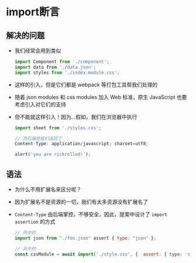 # import断言

## 解决的问题

- 我们经常会用到类似

    ```js
    import Component from './component';
    import data from './data.json';
    import styles from './index.module.css';
    ```

- 这样的引入，但是它们都是 webpack 等打包工具帮我们处理的

- 随着 json modules 和 css modules 加入 Web 标准，原生 JavaScript 也要考虑引入对它们的支持

- 但不能就这样引入！因为...假如，我们在浏览器中执行

    ```js
    import sheet from './styles.css';

    // 而后端给我们返回了
    Content-Type: application/javascript; charset=utf8;

    alert('you are rickrolled!');
    ```

## 语法

- 为什么不用扩展名来区分呢？

- 因为扩展名不是资源的一切，我们有太多资源没有扩展名了

- `Content-Type` 由后端掌控，不够安全，因此，提案中设计了 `import assertion` 的方式

    ```js
    // 同步的
    import json from "./foo.json" assert { type: "json" };
    ```

    ```js
    // 异步的
    const cssModule = await import('./style.css', {  assert: { type: 'css' }});
    ```
